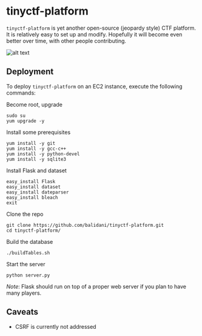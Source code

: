tinyctf-platform
================

`tinyctf-platform` is yet another open-source (jeopardy style) CTF platform. It is relatively easy to set up and modify. Hopefully it will become even better over time, with other people contributing.

![alt text](https://i.imgur.com/ofB52E4.png "tinyctf-platform in action")

Deployment
----------

To deploy `tinyctf-platform` on an EC2 instance, execute the following commands:

Become root, upgrade

    sudo su
    yum upgrade -y
    
Install some prerequisites

    yum install -y git
    yum install -y gcc-c++
    yum install -y python-devel
    yum install -y sqlite3
    
Install Flask and dataset

    easy_install Flask
    easy_install dataset
    easy_install dateparser
    easy_install bleach
    exit
    
Clone the repo

    git clone https://github.com/balidani/tinyctf-platform.git
    cd tinyctf-platform/
    
Build the database

    ./buildTables.sh
    
Start the server

    python server.py

*Note*: Flask should run on top of a proper web server if you plan to have many players.

Caveats
-------

* CSRF is currently not addressed
